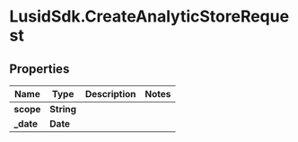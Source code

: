 # LusidSdk.CreateAnalyticStoreRequest

## Properties
Name | Type | Description | Notes
------------ | ------------- | ------------- | -------------
**scope** | **String** |  | 
**_date** | **Date** |  | 


